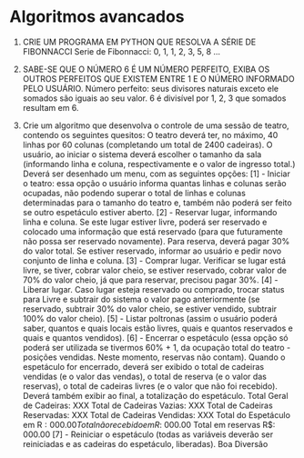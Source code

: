 # Algoritmos avancados

1. CRIE UM PROGRAMA EM PYTHON QUE RESOLVA A SÉRIE DE FIBONNACCI
Serie de Fibonnacci: 0, 1, 1, 2, 3, 5, 8 ...

2. SABE-SE QUE O NÚMERO 6 É UM NÚMERO PERFEITO, EXIBA OS OUTROS PERFEITOS QUE EXISTEM ENTRE 1 E O NÚMERO INFORMADO PELO USUÁRIO.
  Número perfeito: seus divisores naturais exceto ele somados são iguais ao seu valor. 6 é divisível por 1, 2, 3 que somados resultam em 6.

3. Crie um algoritmo que desenvolva o controle de uma sessão de teatro, contendo os seguintes quesitos:
O teatro deverá ter, no máximo, 40 linhas por 60 colunas (completando um total de 2400 cadeiras).
O usuário, ao iniciar o sistema deverá escolher o tamanho da sala (informando linha e coluna, respectivamente e o valor de ingresso total.)
Deverá ser desenhado um menu, com as seguintes opções:
[1] - Iniciar o teatro: essa opção o usuário informa quantas linhas e colunas serão ocupadas, não podendo superar o total de linhas e colunas determinadas para o tamanho do teatro e, também não poderá ser feito se outro espetáculo estiver aberto.
[2] - Reservar lugar, informando linha e coluna. Se este lugar estiver livre, poderá ser reservado e colocado uma informação que está reservado (para que futuramente não possa ser reservado novamente). Para reserva, deverá pagar 30% do valor total. Se estiver reservado, informar ao usuário e pedir novo conjunto de linha e coluna.
[3] - Comprar lugar. Verificar se lugar está livre, se tiver, cobrar valor cheio, se estiver reservado, cobrar valor de 70% do valor cheio, já que para reservar, precisou pagar 30%.
[4] - Liberar lugar. Caso lugar esteja reservado ou comprado, trocar status para Livre e subtrair do sistema o valor pago anteriormente (se reservado, subtrair 30% do valor cheio, se estiver vendido, subtrair 100% do valor cheio).
[5] - Listar poltronas (assim o usuário poderá saber, quantos e quais locais estão livres, quais e quantos reservados e quais e quantos vendidos).
[6] - Encerrar o espetáculo (essa opção só poderá ser utilizada se tivermos 60% + 1, da ocupação total do teatro - posições vendidas. Neste momento, reservas não contam). Quando o espetáculo for encerrado, deverá ser exibido o total de cadeiras vendidas (e o valor das vendas), o total de reserva (e o valor das reservas), o total de cadeiras livres (e o valor que não foi recebido). Deverá também exibir ao final, a totalização do espetáculo.
Total Geral de Cadeiras: XXX
Total de Cadeiras Vazias: XXX
Total de Cadeiras Reservadas: XXX
Total de Cadeiras Vendidas: XXX
Total do Espetáculo em R$: 000.00
Total não recebido em R$: 000.00
Total em reservas R$: 000.00
[7] - Reiniciar o espetáculo (todas as variáveis deverão ser reiniciadas e as cadeiras do espetáculo, liberadas).
Boa Diversão

